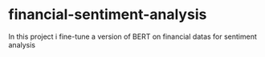 # financial-sentiment-analysis
In this project i fine-tune a version of BERT on financial datas for sentiment analysis
